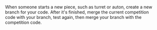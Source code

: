 When someone starts a new piece, such as turret or auton, create a new branch for your code. After it's finished, merge the current competition code with your branch, test again, then merge your branch with the competition code.

